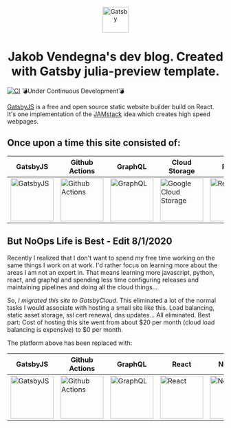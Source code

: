 <p align="center">
  <a href="https://www.gatsbyjs.com">
    <img alt="Gatsby" src="https://www.gatsbyjs.com/Gatsby-Monogram.svg" width="60" />
  </a>
</p>
<h1 align="center">
  Jakob Vendegna's dev blog. Created with Gatsby julia-preview template.
</h1>

[![CI](https://github.com/jvendegna/jakobvendegna-dev/actions/workflows/main.yml/badge.svg)](https://github.com/jvendegna/jakobvendegna-dev/actions/workflows/main.yml) 💣Under Continuous Development💣

[GatsbyJS](https://www.gatsbyjs.com/) is a free and open source static website builder build on React. It's one implementation of the [JAMstack](https://jamstack.org/) idea which creates high speed webpages.

## Once upon a time this site consisted of:

| GatsbyJS | Github Actions | GraphQL | Cloud Storage | React | Cloud Load Balancing | NodeJS |
| -------- | -------------- | ------- | ------------- | ----- | -------------------- | ------ |
| <a href="https://www.gatsbyjs.com"><img src="https://www.gatsbyjs.com/Gatsby-Monogram.svg" width="100" alt="GatsbyJS" title="GatsbyJS"></img></a> | <a href="https://github.com/features/actions"><img src="https://avatars.githubusercontent.com/u/44036562?s=200&v=4"  width="100" alt="Github Actions" title="Github Actions"></img></a> | <a href="https://graphql.org"><img src="https://graphql.org/img/logo.svg"  width="100" alt="GraphQL" title="GraphQL"></img></a> | <a href="https://cloud.google.com/storage"><img src="https://cloud-cdn.safe.com/fmehub/fmepackageversion/safe/google-cloud-storage/item-logo/1616696754.png" width="100" alt="Google Cloud Storage" title="Google Cloud Storage"></img></a> | <a href="https://www.reactjs.org"><img src="https://upload.wikimedia.org/wikipedia/commons/a/a7/React-icon.svg"  width="100" alt="React" title="React"></img></a> | <a href="https://cloud.google.com/load-balancing"><img src="https://miro.medium.com/max/614/1*u95QsM2JaE-wqYQkJ7Cs4w.png"  width="100" alt="Cloud Load Balancing" title="Cloud Load Balancing"></img></a> | <a href="https://nodejs.org/"><img src="https://cdn.worldvectorlogo.com/logos/nodejs-icon.svg" width="100" alt="NodeJS" title="NodeJS"></img></a> |


## But NoOps Life is Best - Edit 8/1/2020

Recently I realized that I don't want to spend my free time working on the same things I work on at work. I'd rather focus on learning more about the areas I am not an expert in. That means learning more javascript, python, react, and graphql and spending less time configuring releases and maintaining pipelines and doing all the cloud things... 

So, *I migrated this site to GatsbyCloud*. This eliminated a lot of the normal tasks I would associate with hosting a small site like this. Load balancing, static asset storage, ssl cert renewal, dns updates... All eliminated. Best part: Cost of hosting this site went from about $20 per month (cloud load balancing is expensive) to $0 per month.

The platform above has been replaced with:

| GatsbyJS | Github Actions | GraphQL | React | NodeJS | Gatsby Cloud
| -------- | -------------- | ------- | ----- | ------ | ----------- |
| <a href="https://www.gatsbyjs.com"><img src="https://www.gatsbyjs.com/Gatsby-Monogram.svg" width="100" alt="GatsbyJS" title="GatsbyJS"></img></a> | <a href="https://github.com/features/actions"><img src="https://avatars.githubusercontent.com/u/44036562?s=200&v=4"  width="100" alt="Github Actions" title="Github Actions"></img></a> | <a href="https://graphql.org"><img src="https://graphql.org/img/logo.svg"  width="100" alt="GraphQL" title="GraphQL"></img></a> | <a href="https://www.reactjs.org"><img src="https://upload.wikimedia.org/wikipedia/commons/a/a7/React-icon.svg"  width="100" alt="React" title="React"></img></a> | <a href="https://nodejs.org/"><img src="https://cdn.worldvectorlogo.com/logos/nodejs-icon.svg" width="100" alt="NodeJS" title="NodeJS"></img></a> | <a href="https://www.gatsbyjs.com/products/cloud/"><img src=https://images.ctfassets.net/vkdbses00qqt/39LjajW5iXr8MJzrLnITTy/30c8e6d9c3b715640dc54b9b1b591744/Cloud.svg width="100" alt="Gatsby Cloud" title="Gatsby Cloud"></img></a> |
